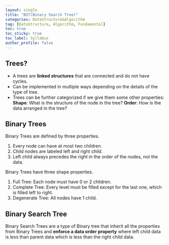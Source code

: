 ```yaml
---
layout: single
title: "BST(Binary Search Tree)"
categories: DataStructure&Algorithm
tag: [DataStructure, Algorithm, Fundamental]
toc: true
toc_sticky: true
toc_label: Syllabus
author_profile: false
---
```


## Trees?

- A trees are **linked structures** that are connected and do not have cycles.
- Can be implemented in multiple ways depending on the details of the type of tree.
- Trees can be further categorized if we give them some other properties:
    **Shape**: What is the structure of the node in the tree?
    **Order**: How is the data arranged in the tree?

## Binary Trees

Binary Trees are defined by three properties.
1. Every node can have at most two children.
2. Child nodes are labeled left and right child.
3. Left child always precedes the right in the order of the nodes, not the data.

Binary Trees have three shape properties.
1. Full Tree: Each node must have 0 or 2 children.
2. Complete Tree: Every level must be filled except for the last one, which is filled left to right.
3. Degenerate Tree: All nodes have 1 child.

## Binary Search Tree

Binary Search Trees are a type of Binary tree that inherit all the properties from Binary Trees and **enforce a data order property** where left child data is less than parent data which is less than the right child data.